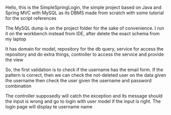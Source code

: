 Hello, this is the SimpleSpringLogin, the simple project based on Java and Spring MVC with MySQL as its DBMS made from scratch with some tutorial for the script references

The MySQL dump is on the project folder for the sake of convenience. I run it on the workbench instead from IDE, after delete the exact schema from my laptop

It has domain for model, repository for the db query,
 service  for access the repository and do extra things,
 controller to access the service and provide the view

So, the first validation is to check if the username has the email form. If the pattern
is correct, then we can check the not-deleted user on the data given the username
then check the user given the username and password combination

The controller supposedly will catch the exception and its message should the input is wrong
and go to login with user model if the input is right. The login page will display te username name